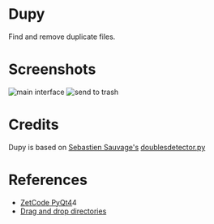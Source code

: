 Dupy
====

Find and remove duplicate files.

# Screenshots

![main interface]()
![send to trash]()

# Credits

Dupy is based on [Sebastien Sauvage's](http://sebsauvage.net/python/) [doublesdetector.py](http://sebsauvage.net/python/doublesdetector.py)

# References
- [ZetCode PyQt4](http://zetcode.com/gui/pyqt)4
- [Drag and drop directories](http://stackoverflow.com/questions/8568500/pyqt-getting-file-name-for-file-dropped-in-app)
